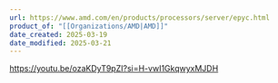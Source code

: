 ```yaml
---
url: https://www.amd.com/en/products/processors/server/epyc.html
product_of: "[[Organizations/AMD|AMD]]"
date_created: 2025-03-19
date_modified: 2025-03-21
---
```


https://youtu.be/ozaKDyT9pZI?si=H-vwI1GkqwyxMJDH
